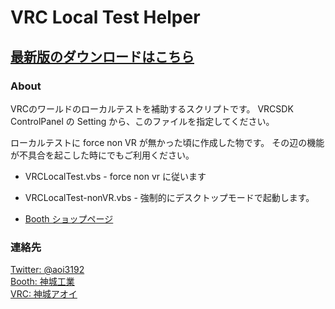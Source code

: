 # VRC Local Test Helper
## [最新版のダウンロードはこちら](https://github.com/AoiKamishiro/VRC_LocalTestHelper/releases)
### About
VRCのワールドのローカルテストを補助するスクリプトです。
VRCSDK ControlPanel の Setting から、このファイルを指定してください。

ローカルテストに force non VR が無かった頃に作成した物です。
その辺の機能が不具合を起こした時にでもご利用ください。

* VRCLocalTest.vbs - force non vr に従います
* VRCLocalTest-nonVR.vbs - 強制的にデスクトップモードで起動します。

* [Booth ショップページ](https://kamishirolab.booth.pm/items/1954145)
### 連絡先
[Twitter: @aoi3192](https://twitter.com/aoi3192)  
[Booth: 神城工業](https://kamishirolab.booth.pm/)  
[VRC: 神城アオイ](https://www.vrchat.com/home/user/usr_19514816-2cf8-43cc-a046-9e2d87d15af7)